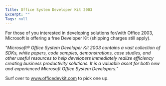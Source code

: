 ```yaml
---
Title: Office System Developer Kit 2003
Excerpt: ""
Tags: null
---
```

<p>For those of you interested in developing solutions for/with Office 2003, Microsoft is offering a free Developer Kit (shipping charges still apply). </p>
<p><i>"Microsoft&#174; Office System Developer Kit 2003 contains a vast collection of SDKs, white papers, code samples, demonstrations, case studies, and other useful resources to help developers immediately realize efficiency creating business productivity solutions. It is a valuable asset for both new and experienced Microsoft Office System Developers."</i></p>
<p>Surf over to <a href="http://www.officedevkit.com">www.officedevkit.com</a> to pick one up. </p>
<p>&nbsp;</p>